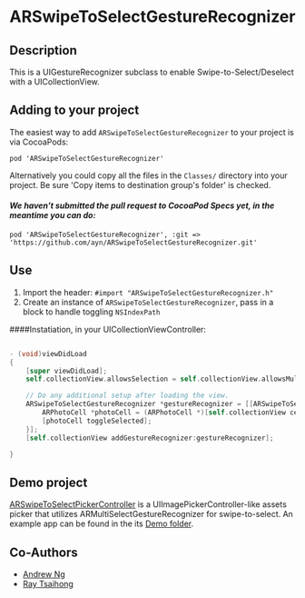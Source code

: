 # ARSwipeToSelectGestureRecognizer

## Description

This is a UIGestureRecognizer subclass to enable Swipe-to-Select/Deselect with a UICollectionView.

## Adding to your project


The easiest way to add `ARSwipeToSelectGestureRecognizer` to your project is via CocoaPods:

`pod 'ARSwipeToSelectGestureRecognizer'`

Alternatively you could copy all the files in the `Classes/` directory into your project. Be sure 'Copy items to destination group's folder' is checked.

#### _We haven't submitted the pull request to CocoaPod Specs yet, in the meantime you can do:_

`pod 'ARSwipeToSelectGestureRecognizer', :git => 'https://github.com/ayn/ARSwipeToSelectGestureRecognizer.git'`

## Use

1. Import the header: `#import "ARSwipeToSelectGestureRecognizer.h"`
2. Create an instance of `ARSwipeToSelectGestureRecognizer`, pass in a block to handle toggling `NSIndexPath`

####Instatiation, in your UICollectionViewController:
```` objective-c

- (void)viewDidLoad
{
    [super viewDidLoad];
    self.collectionView.allowsSelection = self.collectionView.allowsMultipleSelection = YES;

    // Do any additional setup after loading the view.
    ARSwipeToSelectGestureRecognizer *gestureRecognizer = [[ARSwipeToSelectGestureRecognizer alloc] initWithTarget:self action:@selector(handleGesture:) toggleSelectedHandler:^(NSIndexPath *indexPath) {
        ARPhotoCell *photoCell = (ARPhotoCell *)[self.collectionView cellForItemAtIndexPath:indexPath];
        [photoCell toggleSelected];
    }];
    [self.collectionView addGestureRecognizer:gestureRecognizer];

}
````

## Demo project

[ARSwipeToSelectPickerController](https://github.com/ayn/ARSwipeToSelectPickerController) is a UIImagePickerController-like assets picker that utilizes ARMultiSelectGestureRecognizer for swipe-to-select. An example app can be found in the its [Demo folder](https://github.com/ayn/ARSwipeToSelectPickerController/tree/master/Demo).

## Co-Authors

- [Andrew Ng](http://github.com/ayn)
- [Ray Tsaihong](http://github.com/rmundo)

